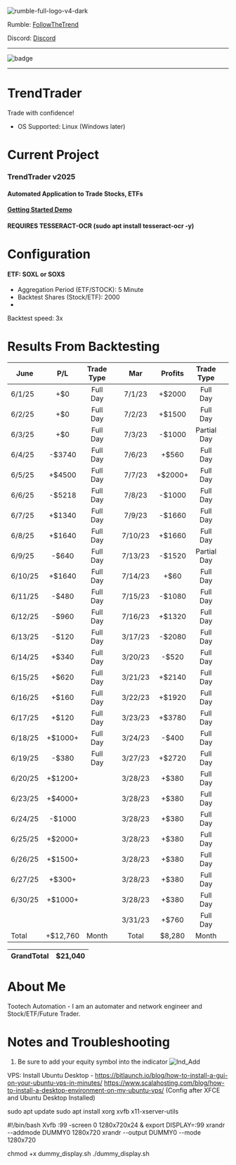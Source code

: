  ![rumble-full-logo-v4-dark](https://github.com/tootechautomation/TrendTrader/assets/50243547/4777a5c4-f796-4523-b665-1b06970cab18)

Rumble: <a href="https://rumble.com/user/FollowTheTrend" target="_Blank">FollowTheTrend</a>                  



Discord: <a href="https://discord.gg/24Ts7mZxnS">Discord</a>

***

![badge](https://github.com/tootechautomation/TrendTrader/assets/50243547/f75ab3ad-e56e-4cf2-8886-e548256608b6)

***

####
####


# TrendTrader

Trade with confidence!
- OS Supported: Linux (Windows later)

# Current Project

### TrendTrader v2025
#### Automated Application to Trade Stocks, ETFs

#### <a href="https://rumble.com/v2rqpss-trendtrader-automated-trading-demo.html">Getting Started Demo</a>

#### REQUIRES TESSERACT-OCR (sudo apt install tesseract-ocr -y)

# Configuration


#### ETF: SOXL or SOXS
 - Aggregation Period (ETF/STOCK): 5 Minute
 - Backtest Shares (Stock/ETF): 2000
 - 
Backtest speed: 3x


# Results From Backtesting


| June        | P/L | Trade Type   |   | Mar        | Profits | Trade Type   |   | Apr        | Profits | Trade Type   |   |
| ---------- |:-------:|:------------:|:-:|:----------:|:-------:|:------------:|:-:|:----------:|:-------:|:------------:| -:|
| 6/1/25     | +$0  |  Full Day    |   | 7/1/23     | +$2000   |  Full Day    |   | 4/3/23     | $0      |  Full Day    |   |
| 6/2/25     | +$0  |  Full Day    |   | 7/2/23     | +$1500  |  Full Day    |   | 4/4/23     | $0      |  Full Day    |   |
| 6/3/25     | +$0  |  Full Day    |   | 7/3/23     | -$1000  |  Partial Day |   | 4/5/23     | $0      |  Full Day    |   |
| 6/4/25     | -$3740   |  Full Day    |   | 7/6/23     | +$560   |  Full Day    |   | 4/6/23     | $0      |  Full Day    |   |
| 6/5/25     | +$4500  |  Full Day    |   | 7/7/23     | +$2000+   |  Full Day    |   | 4/7/23     | $0      |  Full Day    |   |
| 6/6/25     | -$5218   |  Full Day    |   | 7/8/23     | -$1000  |  Full Day    |   | 4/10/23    | $0      |  Full Day    |   |
| 6/7/25     | +$1340  |  Full Day    |   | 7/9/23     | -$1660  |  Full Day    |   | 4/11/23    | $0      |  Full Day    |   |
| 6/8/25    | +$1640  |  Full Day    |   | 7/10/23    | +$1660  |  Full Day    |   | 4/12/23    | $0      |  Full Day    |   |
| 6/9/25    | -$640   |  Full Day    |   | 7/13/23    | -$1520  |  Partial Day |   | 4/13/23    | $0      |  Full Day    |   |
| 6/10/25    | +$1640  |  Full Day    |   | 7/14/23    | +$60    |  Full Day    |   | 4/14/23    | $0      |  Full Day    |   |
| 6/11/25    | -$480   |  Full Day    |   | 7/15/23    | -$1080  |  Full Day    |   | 4/17/23    | $0      |  Full Day    |   |
| 6/12/25    | -$960   |  Full Day    |   | 7/16/23    | +$1320  |  Full Day    |   | 4/18/23    | $0      |  Full Day    |   |
| 6/13/25    | -$120   |  Full Day    |   | 3/17/23    | -$2080  |  Full Day    |   | 4/19/23    | $0      |  Full Day    |   |
| 6/14/25    | +$340   |  Full Day    |   | 3/20/23    | -$520   |  Full Day    |   | 4/20/23    | $0      |  Full Day    |   |
| 6/15/25    | +$620   |  Full Day    |   | 3/21/23    | +$2140  |  Full Day    |   | 4/21/23    | $0      |  Full Day    |   |
| 6/16/25    | +$160   |  Full Day    |   | 3/22/23    | +$1920  |  Full Day    |   | 4/24/23    | $0      |  Full Day    |   |
| 6/17/25    | +$120   |  Full Day    |   | 3/23/23    | +$3780  |  Full Day    |   | 4/25/23    | $0      |  Full Day    |   |
| 6/18/25    | +$1000+  |  Full Day    |   | 3/24/23    | -$400   |  Full Day    |   | 4/26/23    | $0      |  Full Day    |   |
| 6/19/25    | -$380   |  Full Day    |   | 3/27/23    | +$2720  |  Full Day    |   | 4/27/23    | $0      |  Full Day    |   |
| 6/20/25    |  +$1200+       |              |   | 3/28/23    | +$380   |  Full Day    |   | 4/28/23    | $0      |  Full Day    |   |
| 6/23/25    |  +$4000+       |              |   | 3/28/23    | +$380   |  Full Day    |   | 4/28/23    | $0      |  Full Day    |   |
| 6/24/25    |  -$1000       |              |   | 3/28/23    | +$380   |  Full Day    |   | 4/28/23    | $0      |  Full Day    |  |
| 6/25/25    |  +$2000+       |              |   | 3/28/23    | +$380   |  Full Day    |   | 4/28/23    | $0      |  Full Day    | 
| 6/26/25    |  +$1500+       |              |   | 3/28/23    | +$380   |  Full Day    |   | 4/28/23    | $0      |  Full Day    | 
| 6/27/25    |  +$300+       |              |   | 3/28/23    | +$380   |  Full Day    |   | 4/28/23    | $0      |  Full Day    | 
| 6/30/25    |  +$1000+       |              |   | 3/28/23    | +$380   |  Full Day    |   | 4/28/23    | $0      |  Full Day    | 
|            |         |              |   | 3/31/23    | +$760   |  Full Day    |   |            |         |              |   |
| Total      | +$12,760|  Month       |   | Total      | $8,280  |  Month       |   | Total      | $0      |  Month       |   |

| GrandTotal | $21,040 | 
| ---------- |:-------:|

 
# About Me
 Tootech Automation - I am an automater and network engineer and Stock/ETF/Future Trader.
 
 
 
 
 
 
 # Notes and Troubleshooting
 
 1. Be sure to add your equity symbol into the indicator
![Ind_Add](https://github.com/tootechautomation/TrendTrader/assets/50243547/d46e09b5-d600-43ac-b7ab-3352e9b0e96b)






VPS:
Install Ubuntu Desktop - https://bitlaunch.io/blog/how-to-install-a-gui-on-your-ubuntu-vps-in-minutes/
https://www.scalahosting.com/blog/how-to-install-a-desktop-environment-on-my-ubuntu-vps/ (Config after XFCE and Ubuntu Desktop Installed)

sudo apt update
sudo apt install xorg xvfb x11-xserver-utils

#!/bin/bash
Xvfb :99 -screen 0 1280x720x24 &
export DISPLAY=:99
xrandr --addmode DUMMY0 1280x720
xrandr --output DUMMY0 --mode 1280x720

chmod +x dummy_display.sh
./dummy_display.sh

 

